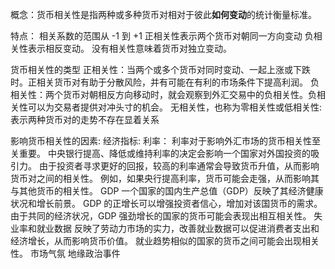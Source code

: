 概念：货币相关性是指两种或多种货币对相对于彼此**如何变动**的统计衡量标准。

特点：
相关系数的范围从 -1 到 +1
正相关性表示两个货币对朝同一方向变动
负相关性表示相反变动。
没有相关性意味着货币对独立变动。

货币相关性的类型
正相关性：当两个或多个货币对同时变动、一起上涨或下跌时。正相关货币对有助于分散风险，并有可能在有利的市场条件下提高利润。
负相关性：两个货币对朝相反方向移动时，就会观察到外汇交易中的负相关性。负相关性可以为交易者提供对冲头寸的机会。
无相关性，也称为零相关性或低相关性:表示两种货币对的走势不存在显着关系

影响货币相关性的因素:
经济指标:
利率：
利率对于影响外汇市场的货币相关性至关重要。 中央银行提高、降低或维持利率的决定会影响一个国家对外国投资的吸引力。 由于投资者寻求更好的回报，较高的利率通常会导致货币升值，从而影响货币对之间的相关性。 例如，如果央行提高利率，货币可能会走强，从而影响其与其他货币的相关性。
GDP
一个国家的国内生产总值（GDP）反映了其经济健康状况和增长前景。 GDP 的正增长可以增强投资者信心，增加对该国货币的需求。 由于共同的经济状况，GDP 强劲增长的国家的货币可能会表现出相互相关性。
失业率和就业数据
反映了劳动力市场的实力，改善就业数据可以促进消费者支出和经济增长，从而影响货币价值。 就业趋势相似的国家的货币之间可能会出现相关性。
市场气氛
地缘政治事件